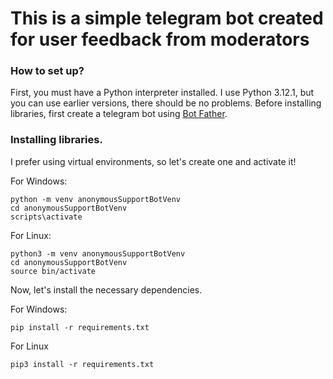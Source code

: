 # This is a simple telegram bot created for user feedback from moderators
### How to set up?
First, you must have a Python interpreter installed. I use Python 3.12.1, but you can use earlier versions, there should be no problems.
Before installing libraries, first create a telegram bot using [Bot Father](https://t.me/BotFather).
### Installing libraries.
I prefer using virtual environments, so let's create one and activate it!

For Windows:
```
python -m venv anonymousSupportBotVenv
cd anonymousSupportBotVenv
scripts\activate
```
For Linux:
```
python3 -m venv anonymousSupportBotVenv
cd anonymousSupportBotVenv
source bin/activate
```
Now, let's install the necessary dependencies.

For Windows:
```
pip install -r requirements.txt
```
For Linux
```
pip3 install -r requirements.txt
```
